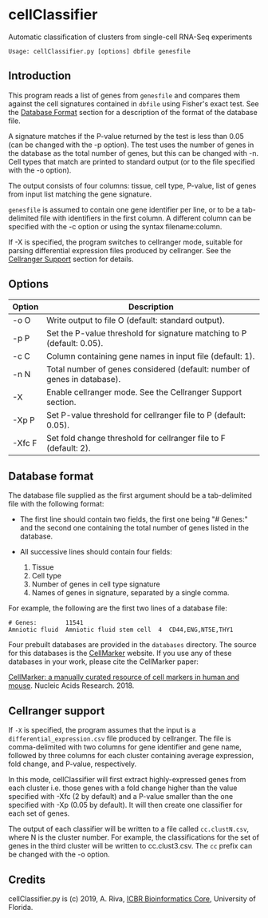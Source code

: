 # cellClassifier
Automatic classification of clusters from single-cell RNA-Seq experiments

```
Usage: cellClassifier.py [options] dbfile genesfile
```

## Introduction

This program reads a list of genes from `genesfile` and compares them against
the cell signatures contained in `dbfile` using Fisher's exact test. See the
[Database Format](#database-format) section for a description of the format of the database file.

A signature matches if the P-value returned by the test is less than 0.05 (can 
be changed with the -p option). The test uses the number of genes in the database 
as the total number of genes, but this can be changed with -n. Cell types that 
match are printed to standard output (or to the file specified with the -o option). 

The output consists of four columns: tissue, cell type, P-value, list of genes
from input list matching the gene signature. 

`genesfile` is assumed to contain one gene identifier per line, or to be a 
tab-delimited file with identifiers in the first column. A different column can be 
specified with the -c option or using the syntax filename:column.

If -X is specified, the program switches to cellranger mode, suitable for parsing
differential expression files produced by cellranger. See the [Cellranger Support](#cellranger-support)
section for details.

## Options

Option   | Description
---------|-----------------
  -o O   | Write output to file O (default: standard output).
  -p P   | Set the P-value threshold for signature matching to P (default: 0.05).
  -c C   | Column containing gene names in input file (default: 1).
  -n N   | Total number of genes considered (default: number of genes in database).
  -X     | Enable cellranger mode. See the Cellranger Support section.
  -Xp P  | Set P-value threshold for cellranger file to P (default: 0.05).
  -Xfc F | Set fold change threshold for cellranger file to F (default: 2).

## Database format
The database file supplied as the first argument should be a
tab-delimited file with the following format:

- The first line should contain two fields, the first one being "# Genes:" and the second
one containing the total number of genes listed in the database.

- All successive lines should contain four fields:
  1. Tissue
  2. Cell type
  3. Number of genes in cell type signature
  4. Names of genes in signature, separated by a single comma.

For example, the following are the first two lines of a database file:

```
# Genes:        11541
Amniotic fluid  Amniotic fluid stem cell  4  CD44,ENG,NT5E,THY1
```

Four prebuilt databases are provided in the `databases` directory. The source for this databases is the [CellMarker](http://bio-bigdata.hrbmu.edu.cn/CellMarker/index.jsp) website. If you use any of these databases in your work, please cite the CellMarker paper: 

[CellMarker: a manually curated resource of cell markers in human and mouse](https://academic.oup.com/nar/advance-article/doi/10.1093/nar/gky900/5115823). Nucleic Acids Research. 2018. 

## Cellranger support
If `-X` is specified, the program assumes that the input is a 
`differential_expression.csv` file produced by cellranger. The file is comma-delimited
with two columns for gene identifier and gene name, followed by three columns for
each cluster containing average expression, fold change, and P-value, respectively.

In this mode, cellClassifier will first extract highly-expressed genes from each cluster
i.e. those genes with a fold change higher than the value specified with -Xfc (2 by default)
and a P-value smaller than the one specified with -Xp (0.05 by default). It will then create one
classifier for each set of genes.

The output of each classifier will be written to a file called `cc.clustN.csv`, where N is the
cluster number. For example, the classifications for the set of genes in the third cluster
will be written to cc.clust3.csv. The `cc` prefix can be changed with the -o option.

## Credits
cellClassifier.py is (c) 2019, A. Riva, [ICBR Bioinformatics Core](https://biotech.ufl.edu/bioinformatics/), University of Florida. 
